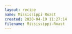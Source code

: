 ```yaml
---
layout: recipe
name: Mississippi Roast
created: 2020-04-19 11:27:14
filename: Mississippi-Roast
---
```

